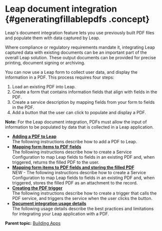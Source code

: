 # Leap document integration {#generatingfillablepdfs .concept}

Leap's document integration feature lets you use previously built PDF files and populate them with data captured by Leap.

Where compliance or regulatory requirements mandate it, integrating Leap captured data with existing documents can be an important part of the overall Leap solution. These output documents can be provided for precise printing, document signing or archiving.

You can now use a Leap form to collect user data, and display the information in a PDF. This process requires four steps:

1.  Load an existing PDF into Leap.
2.  Create a form that contains information fields that align with fields in the PDF.
3.  Create a service description by mapping fields from your form to fields in the PDF.
4.  Add a button that the user can click to populate and display a PDF.

**Note:** For the Leap document integration, PDFs must allow the input of information to be populated by data that is collected in a Leap application.

-   **[Adding a PDF to Leap](di_adding_pdf_to.md)**  
The following instructions describe how to add a PDF to Leap.
-   **[Mapping form items to PDF fields](di_mapping_form_items_to_pdf_fields.md)**  
The following instructions describe how to create a Service Configuration to map Leap fields to fields in an existing PDF and, when triggered, returns the filled PDF to the user.
-   **[Mapping form items to PDF fields and storing the filled PDF](di_mapping_form_items_to_pdf_fields_and_attaching.md)**  
NEW - The following instructions describe how to create a Service Configuration to map Leap fields to fields in an existing PDF and, when triggered, stores the filled PDF as an attachment to the record.
-   **[Creating the PDF trigger](di_creating_the_pdf_trigger.md)**  
The following instructions describe how to create a trigger that calls the PDF service, and triggers the service when the user clicks the button.
-   **[Document integration usage details](di_usage_details.md)**  
The following usage details describe the best practices and limitations for integrating your Leap application with a PDF.

**Parent topic:** [Building Apps](cr_creating_and_managing_toc.md)

